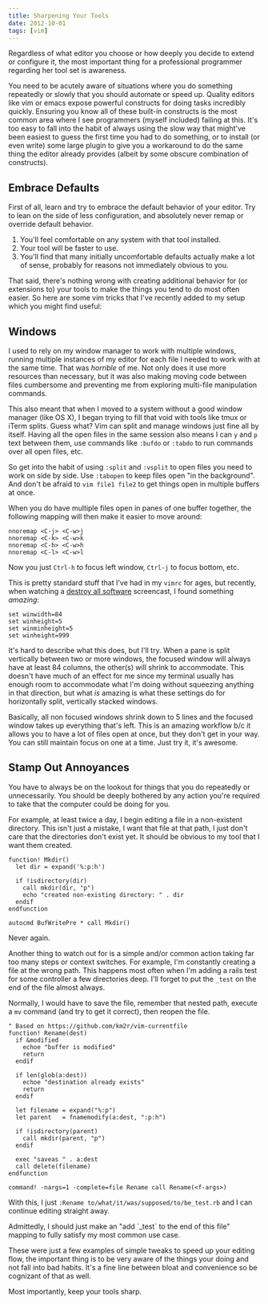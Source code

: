 ```yaml
---
title: Sharpening Your Tools
date: 2012-10-01
tags: [vim]
---
```


Regardless of what editor you choose or how deeply you decide to extend 
or configure it, the most important thing for a professional programmer 
regarding her tool set is awareness.

You need to be acutely aware of situations where you do something 
repeatedly or slowly that you should automate or speed up. Quality 
editors like vim or emacs expose powerful constructs for doing tasks 
incredibly quickly. Ensuring you know all of these built-in constructs 
is the most common area where I see programmers (myself included) 
failing at this. It's too easy to fall into the habit of always using 
the slow way that might've been easiest to guess the first time you had 
to do something, or to install (or even write) some large plugin to give 
you a workaround to do the same thing the editor already provides 
(albeit by some obscure combination of constructs).

## Embrace Defaults

First of all, learn and try to embrace the default behavior of your 
editor. Try to lean on the side of less configuration, and absolutely 
never remap or override default behavior.

1. You'll feel comfortable on any system with that tool installed.
2. Your tool will be faster to use.
3. You'll find that many initially uncomfortable defaults actually make 
   a lot of sense, probably for reasons not immediately obvious to you.

That said, there's nothing wrong with creating additional behavior for 
(or extensions to) your tools to make the things you tend to do most 
often easier. So here are some vim tricks that I've recently added to my 
setup which you might find useful:

## Windows

I used to rely on my window manager to work with multiple windows, 
running multiple instances of my editor for each file I needed to work 
with at the same time. That was *horrible* of me. Not only does it use 
more resources than necessary, but it was also making moving code 
between files cumbersome and preventing me from exploring multi-file 
manipulation commands.

This also meant that when I moved to a system without a good window 
manager (like OS X), I began trying to fill that void with tools like 
tmux or iTerm splits. Guess what? Vim can split and manage windows 
just fine all by itself. Having all the open files in the same session 
also means I can `y` and `p` text between them, use commands like 
`:bufdo` or `:tabdo` to run commands over all open files, etc.

So get into the habit of using `:split` and `:vsplit` to open files you 
need to work on side by side. Use `:tabopen` to keep files open "in the 
background". And don't be afraid to `vim file1 file2` to get things open 
in multiple buffers at once.

When you do have multiple files open in panes of one buffer together, 
the following mapping will then make it easier to move around:

```
nnoremap <C-j> <C-w>j
nnoremap <C-k> <C-w>k
nnoremap <C-h> <C-w>h
nnoremap <C-l> <C-w>l
```

Now you just `Ctrl-h` to focus left window, `Ctrl-j` to focus bottom, 
etc.

This is pretty standard stuff that I've had in my `vimrc` for ages, but 
recently, when watching a [destroy all software][das] screencast, I 
found something *amazing*:

[das]: http://destroyallsoftware.com

```
set winwidth=84
set winheight=5
set winminheight=5
set winheight=999
```

It's hard to describe what this does, but I'll try. When a pane is split 
vertically between two or more windows, the focused window will always 
have at least 84 columns, the other(s) will shrink to accommodate. This 
doesn't have much of an effect for me since my terminal usually has 
enough room to accommodate what I'm doing without squeezing anything in 
that direction, but what *is* amazing is what these settings do for 
horizontally split, vertically stacked windows.

Basically, all non focused windows shrink down to 5 lines and the 
focused window takes up everything that's left. This is an amazing 
workflow b/c it allows you to have a lot of files open at once, but they 
don't get in your way. You can still maintain focus on one at a time. 
Just try it, it's awesome.

## Stamp Out Annoyances

You have to always be on the lookout for things that you do repeatedly 
or unnecessarily. You should be deeply bothered by any action you're 
required to take that the computer could be doing for you.

For example, at least twice a day, I begin editing a file in a 
non-existent directory. This isn't just a mistake, I want that file at 
that path, I just don't care that the directories don't exist yet. It 
should be obvious to my tool that I want them created. 

```
function! Mkdir()
  let dir = expand('%:p:h')

  if !isdirectory(dir)
    call mkdir(dir, "p")
    echo "created non-existing directory: " . dir
  endif
endfunction

autocmd BufWritePre * call Mkdir()
```

Never again.

Another thing to watch out for is a simple and/or common action taking 
far too many steps or context switches. For example, I'm constantly 
creating a file at the wrong path. This happens most often when I'm 
adding a rails test for some controller a few directories deep. I'll 
forget to put the `_test` on the end of the file almost always.

Normally, I would have to save the file, remember that nested path, 
execute a `mv` command (and try to get it correct), then reopen the 
file.

```
" Based on https://github.com/km2r/vim-currentfile
function! Rename(dest)
  if &modified
    echoe "buffer is modified"
    return
  endif

  if len(glob(a:dest))
    echoe "destination already exists"
    return
  endif

  let filename = expand("%:p")
  let parent   = fnamemodify(a:dest, ":p:h")

  if !isdirectory(parent)
    call mkdir(parent, "p")
  endif

  exec "saveas " . a:dest
  call delete(filename)
endfunction

command! -nargs=1 -complete=file Rename call Rename(<f-args>)
```

With this, I just `:Rename to/what/it/was/supposed/to/be_test.rb` and I 
can continue editing straight away.

<div class="well">
Admittedly, I should just make an "add `_test` to the end of this file" 
mapping to fully satisfy my most common use case.
</div>

These were just a few examples of simple tweaks to speed up your editing 
flow, the important thing is to be very aware of the things your doing 
and not fall into bad habits. It's a fine line between bloat and 
convenience so be cognizant of that as well.

Most importantly, keep your tools sharp.
